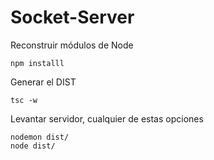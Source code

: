 # Socket-Server

Reconstruir módulos de Node
```
npm installl
```
Generar el DIST
```
tsc -w
```

Levantar servidor, cualquier de estas opciones
```
nodemon dist/
node dist/